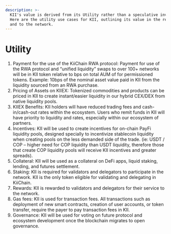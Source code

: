 ```yaml
---
description: >-
  KII's value is derived from its Utility rather than a speculative investment.
  Here are the utility use cases for KII, outlining its value in the real-world
  and to the network.
---
```


# Utility

1. Payment for the use of the KiiChain RWA protocol: Payment for use of the RWA protocol and “unified liquidity” swaps to over 100+ networks will be in KII token relative to bps on total AUM of for permissioned tokens. Example: 10bps of the nominal asset value paid in KII from the liquidity sourced from an RWA purchase.
2. Pricing of Assets on KIIEX: Tokenized commodities and products can be priced in KII to create instant/easier liquidity in our hybrid CEX/DEX from native liquidity pools.
3. KIIEX Benefits: KII holders will have reduced trading fees and cash-in/cash-out rates within the ecosystem. Users who remit funds in KII will have priority to liquidity and rates, especially within our ecosystem of partners.
4. Incentives: KII will be used to create incentives for on-chain PayFi liquidity pools, designed specially to incentivize stablecoin liquidity when creating pools on the less demanded side of the trade. (ie: USDT / COP – higher need for COP liquidity than USDT liquidity, therefore those that create COP liquidity pools will receive KII incentives and greater spreads).
5. Collateral: KII will be used as a collateral on DeFi apps, liquid staking, lending, and futures settlement.
6. Staking: KII is required for validators and delegators to participate in the network. KII is the only token eligible for validating and delegating in KiiChain.
7. Rewards: KII is rewarded to validators and delegators for their service to the network.
8. Gas fees: KII is used for transaction fees. All transactions such as deployment of new smart contracts, creation of user accounts, or token transfer, require the payer to pay transaction fees in KII.
9. Governance: KII will be used for voting on future protocol and ecosystem development once the blockchain migrates to open governance.
